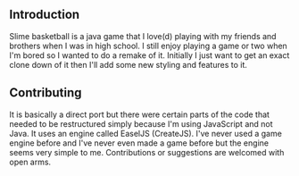 Introduction
------------
Slime basketball is a java game that I love(d) playing with my friends and brothers when I was in high school. I still enjoy playing a game or two when I'm bored so I wanted to do a remake of it. Initially I just want to get an exact clone down of it then I'll add some new styling and features to it.

Contributing
------------
It is basically a direct port but there were certain parts of the code that needed to be restructured simply because I'm using JavaScript and not Java. It uses an engine called EaselJS (CreateJS). I've never used a game engine before and I've never even made a game before but the engine seems very simple to me. Contributions or suggestions are welcomed with open arms.
